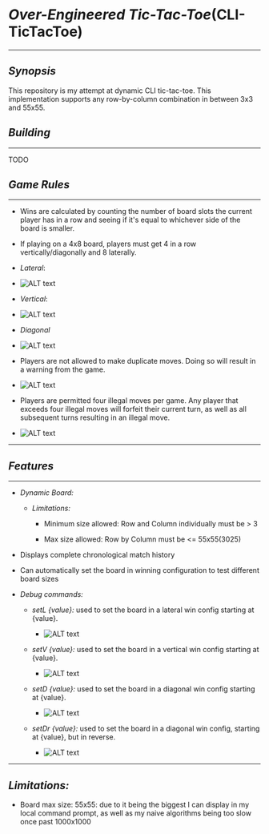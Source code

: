 # *Over-Engineered Tic-Tac-Toe*(CLI-TicTacToe)

---

## *Synopsis*

This repository is my attempt at dynamic CLI tic-tac-toe. This implementation supports any row-by-column combination in between 3x3 and 55x55.

## *Building*

---
TODO

## *Game Rules*

---

* Wins are calculated by counting the number of board slots the current player has in a row and seeing if it's equal to whichever side of the board is smaller.

* If playing on a 4x8 board, players must get 4 in a row vertically/diagonally and 8 laterally.

* *Lateral*:
* ![ALT text][4x8LatWin]

* *Vertical*:
* ![ALT text][4x8VertWin]

* *Diagonal*
* ![ALT text][4x8DiaWin]

* Players are not allowed to make duplicate moves. Doing so will result in a warning from the game.
* ![ALT text][illegalMoveWarning]

* Players are permitted four illegal moves per game. Any player that exceeds four illegal moves will forfeit their current turn, as well as all subsequent turns resulting in an illegal move.
* ![ALT text][forfeitMoves]

---

## *Features*

---

* *Dynamic Board:*

  * *Limitations:*

    * Minimum size allowed: Row and Column individually must be > 3

    * Max size allowed: Row by Column must be <= 55x55(3025)

* Displays complete chronological match history

* Can automatically set the board in winning configuration to test different board sizes

* *Debug commands:*

  * *setL {value}:* used to set the board in a lateral win config starting at {value}.
  
    * ![ALT text][setLDemo]

  * *setV {value}:* used to set the board in a vertical win config starting at {value}.
 
    * ![ALT text][setVDemo]

  * *setD {value}:* used to set the board in a diagonal win config starting at {value}.
 
    * ![ALT text][setDDemo] 

  * *setDr {value}:* used to set the board in a diagonal win config, starting at {value}, but in reverse.
 
    * ![ALT text][setDrDemo] 

---

## *Limitations:*

  * Board max size: 55x55: due to it being the biggest I can display in my local command prompt, as well as my naive algorithms being too slow once past 1000x1000





[4x8LatWin]: https://i.imgur.com/GiVTRLQ.png
[4x8VertWin]: https://i.imgur.com/a5qMDuz.png
[4x8DiaWin]: https://i.imgur.com/5hp2DmH.png

[illegalMoveWarning]:  https://i.imgur.com/Pqw7mre.png
[forfeitMoves]: https://i.imgur.com/Uad3lgf.png

[setLDemo]: https://i.imgur.com/RhaTyAa.gif
[setVDemo]: https://i.imgur.com/RhaTyAa.gif
[setDDemo]: https://i.imgur.com/WIjINrl.gif
[setDrDemo]: https://i.imgur.com/61jeo2e.gif
